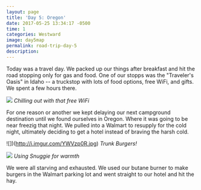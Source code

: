 ```yaml
---
layout: page
title: 'Day 5: Oregon'
date: 2017-05-25 13:34:17 -0500
time: 1
categories: Westward
image: day5map
permalink: road-trip-day-5
description: 
---
```

Today was a travel day. We packed up our things after breakfast and hit the road stopping only for gas and food. One of our stopps was the "Traveler's Oasis" in Idaho -- a truckstop with lots of food options, free WiFi, and gifts. We spent a few hours there.

![](http://i.imgur.com/HlLdH3b.jpg)
*Chilling out with that free WiFi*

For one reason or another we kept delaying our next campground destination until we found ourselves in Oregon. Where it was going to be near freezig that night. We pulled into a Walmart to resupply for the cold night, ultimately deciding to get a hotel instead of braving the harsh cold. 

![])(http://i.imgur.com/YWVzp0R.jpg)
*Trunk Burgers!*

![](http://i.imgur.com/hN9YInd.jpg)
*Using Snuggie for warmth*

We were all starving and exhausted. We used our butane burner to make burgers in the Walmart parking lot and went straight to our hotel and hit the hay. 
